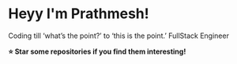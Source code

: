 # Heyy I'm Prathmesh!

<div className="flex flex-col items-center">
  <span>Coding till ‘what’s the point?’ to ‘this is the point.’</span>
  <span>FullStack Engineer</span>
</div>

**⭐ Star some repositories if you find them interesting!**

</div>
